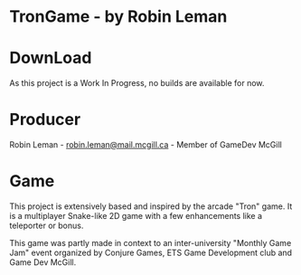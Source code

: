 # TronGame - by Robin Leman

# DownLoad

As this project is a Work In Progress, no builds are available for now.

# Producer

Robin Leman - robin.leman@mail.mcgill.ca - Member of GameDev McGill

# Game

This project is extensively based and inspired by the arcade "Tron" game. It is a multiplayer Snake-like 2D game with a few enhancements like a teleporter or bonus.

This game was partly made in context to an inter-university "Monthly Game Jam" event organized by Conjure Games, ETS Game Development club and Game Dev McGill.
